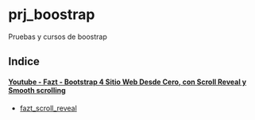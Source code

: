 # prj_boostrap
Pruebas y cursos de boostrap

## Indice

#### [Youtube - Fazt - Bootstrap 4 Sitio Web Desde Cero, con Scroll Reveal y Smooth scrolling](https://www.youtube.com/watch?v=X8OysJsdYxA)
- [fazt_scroll_reveal](https://github.com/eacevedof/prj_boostrap/tree/master/fazt_scroll_reveal#youtube---bootstrap-4-sitio-web-desde-cero-con-scroll-reveal-y-smooth-scrolling)
